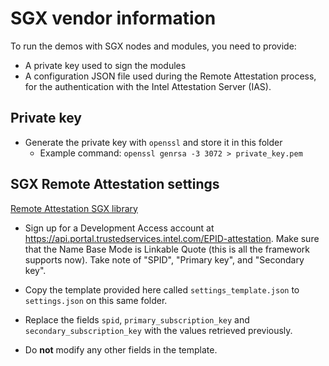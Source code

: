 # SGX vendor information

To run the demos with SGX nodes and modules, you need to provide:
  - A private key used to sign the modules
  - A configuration JSON file used during the Remote Attestation process, for the authentication with the Intel Attestation Server (IAS).

## Private key

- Generate the private key with `openssl` and store it in this folder
  - Example command: `openssl genrsa -3 3072 > private_key.pem`

## SGX Remote Attestation settings

[Remote Attestation SGX library](https://github.com/AuthenticExecution/rust-sgx-remote-attestation)

- Sign up for a Development Access account at https://api.portal.trustedservices.intel.com/EPID-attestation. Make sure that the Name Base Mode is Linkable Quote (this is all the framework supports now). Take note of "SPID", "Primary key", and "Secondary key".

- Copy the template provided here called `settings_template.json` to `settings.json` on this same folder.

- Replace the fields `spid`, `primary_subscription_key` and `secondary_subscription_key` with the values retrieved previously.

- Do **not** modify any other fields in the template.
